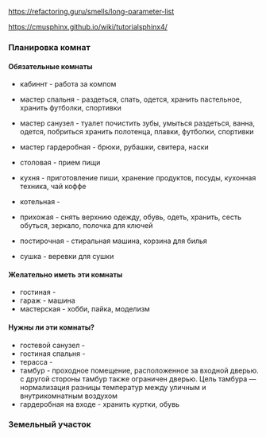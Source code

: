 https://refactoring.guru/smells/long-parameter-list

https://cmusphinx.github.io/wiki/tutorialsphinx4/

### Планировка комнат

#### Обязательные комнаты

- кабиннт - работа за компом
- мастер спальня - раздеться, спать, одется, хранить пастельное, хранить футболки, спортивки
- мастер санузел -
    туалет
    почистить зубы, умыться
    раздеться, ванна, одется, побриться
    хранить полотенца, плавки, футболки, спортивки
- мастер гардеробная - брюки, рубашки, свитера, наски
- столовая - прием пищи
- кухня - приготовление пиши, хранение продуктов, посуды, кухонная техника, чай коффе

- котельная -
- прихожая - снять верхнию одежду, обувь, одеть, хранить, сесть обуться, зеркало, полочка для ключей
- постирочная - стиральная машина, корзина для билья
- сушка - веревки для сушки

#### Желательно иметь эти комнаты

- гостиная -
- гараж - машина
- мастерская - хобби, пайка, моделизм

#### Нужны ли эти комнаты?

- гостевой санузел -
- гостиная спальня -
- терасса -
- тамбур - проходное помещение, расположенное за входной дверью.
    с другой стороны тамбур также ограничен дверью.
    Цель тамбура — нормализация разницы температур между уличным и внутрикомнатным воздухом
- гардеробная на входе - хранить куртки, обувь

### Земельный участок